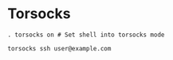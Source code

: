# Torsocks

```
. torsocks on # Set shell into torsocks mode
```

```
torsocks ssh user@example.com
```
